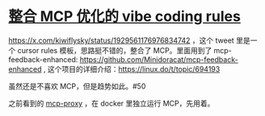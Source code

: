# [整合 MCP 优化的 vibe coding rules](https://github.com/VandeeFeng/gitmemo/issues/59)

https://x.com/kiwiflysky/status/1929561176976834742 ，这个 tweet 里是一个 cursor rules 模板，思路挺不错的，整合了 MCP。里面用到了 mcp-feedback-enhanced: https://github.com/Minidoracat/mcp-feedback-enhanced , 这个项目的详细介绍：https://linux.do/t/topic/694193

虽然还是不喜欢 MCP，但是趋势如此。#50 

之前看到的 [mcp-proxy](https://github.com/TBXark/mcp-proxy) ，在 docker 里独立运行 MCP，先用着。

